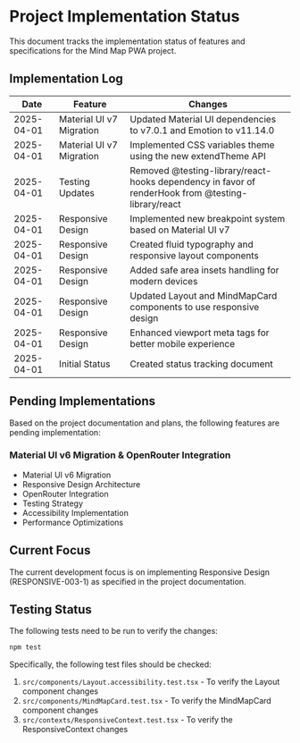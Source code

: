 # Project Implementation Status

This document tracks the implementation status of features and specifications for the Mind Map PWA project.

## Implementation Log

| Date | Feature | Changes |
|------|---------|---------|
| 2025-04-01 | Material UI v7 Migration | Updated Material UI dependencies to v7.0.1 and Emotion to v11.14.0 |
| 2025-04-01 | Material UI v7 Migration | Implemented CSS variables theme using the new extendTheme API |
| 2025-04-01 | Testing Updates | Removed @testing-library/react-hooks dependency in favor of renderHook from @testing-library/react |
| 2025-04-01 | Responsive Design | Implemented new breakpoint system based on Material UI v7 |
| 2025-04-01 | Responsive Design | Created fluid typography and responsive layout components |
| 2025-04-01 | Responsive Design | Added safe area insets handling for modern devices |
| 2025-04-01 | Responsive Design | Updated Layout and MindMapCard components to use responsive design |
| 2025-04-01 | Responsive Design | Enhanced viewport meta tags for better mobile experience |
| 2025-04-01 | Initial Status | Created status tracking document |

## Pending Implementations

Based on the project documentation and plans, the following features are pending implementation:

### Material UI v6 Migration & OpenRouter Integration
- Material UI v6 Migration
- Responsive Design Architecture
- OpenRouter Integration
- Testing Strategy
- Accessibility Implementation
- Performance Optimizations

## Current Focus

The current development focus is on implementing Responsive Design (RESPONSIVE-003-1) as specified in the project documentation.

## Testing Status

The following tests need to be run to verify the changes:

```bash
npm test
```

Specifically, the following test files should be checked:

1. `src/components/Layout.accessibility.test.tsx` - To verify the Layout component changes
2. `src/components/MindMapCard.test.tsx` - To verify the MindMapCard component changes
3. `src/contexts/ResponsiveContext.test.tsx` - To verify the ResponsiveContext changes
